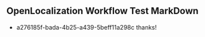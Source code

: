 ## OpenLocalization Workflow Test MarkDown
* a276185f-bada-4b25-a439-5beff11a298c thanks!

<!--HONumber=Aug16_HO5-->


